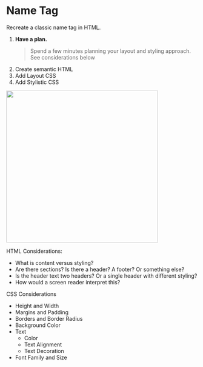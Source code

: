 # Name Tag

Recreate a classic name tag in HTML.

1. **Have a plan.** 
    > Spend a few minutes planning your layout and styling approach. See considerations below
2. Create semantic HTML
3. Add Layout CSS
4. Add Stylistic CSS

<img src="https://user-images.githubusercontent.com/478864/77445954-f6c20600-6daa-11ea-80ea-d7bc770ca81b.png" width="400px">

HTML Considerations:

- What is content versus styling?
- Are there sections? Is there a header? A footer? Or something else?
- Is the header text two headers? Or a single header with different styling?
- How would a screen reader interpret this?

CSS Considerations

- Height and Width
- Margins and Padding
- Borders and Border Radius
- Background Color
- Text 
    - Color
    - Text Alignment
    - Text Decoration
- Font Family and Size

